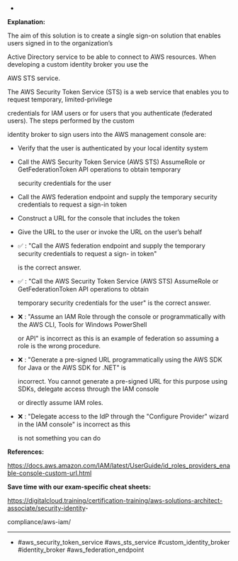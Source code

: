 *

**Explanation:**

The aim of this solution is to create a single sign-on solution that enables users signed in to the organization’s

Active Directory service to be able to connect to AWS resources. When developing a custom identity broker you use the

AWS STS service.

The AWS Security Token Service (STS) is a web service that enables you to request temporary, limited-privilege

credentials for IAM users or for users that you authenticate (federated users). The steps performed by the custom

identity broker to sign users into the AWS management console are:

* Verify that the user is authenticated by your local identity system

* Call the AWS Security Token Service (AWS STS) AssumeRole or GetFederationToken API operations to obtain temporary

  security credentials for the user

* Call the AWS federation endpoint and supply the temporary security credentials to request a sign-in token

* Construct a URL for the console that includes the token

* Give the URL to the user or invoke the URL on the user’s behalf

* ✅ :  "Call the AWS federation endpoint and supply the temporary security credentials to request a sign- in token"

  is the correct answer.

* ✅ :  "Call the AWS Security Token Service (AWS STS) AssumeRole or GetFederationToken API operations to obtain

  temporary security credentials for the user" is the correct answer.

* ❌ :  "Assume an IAM Role through the console or programmatically with the AWS CLI, Tools for Windows PowerShell

  or API" is incorrect as this is an example of federation so assuming a role is the wrong procedure.

* ❌ :  "Generate a pre-signed URL programmatically using the AWS SDK for Java or the AWS SDK for .NET" is

  incorrect. You cannot generate a pre-signed URL for this purpose using SDKs, delegate access through the IAM console

  or directly assume IAM roles.

* ❌ :  "Delegate access to the IdP through the "Configure Provider" wizard in the IAM console" is incorrect as this

  is not something you can do

**References:**

<https://docs.aws.amazon.com/IAM/latest/UserGuide/id_roles_providers_enable-console-custom-url.html>

**Save time with our exam-specific cheat sheets:**

<https://digitalcloud.training/certification-training/aws-solutions-architect-associate/security-identity>-

compliance/aws-iam/

----
* #aws_security_token_service #aws_sts_service #custom_identity_broker #identity_broker #aws_federation_endpoint
